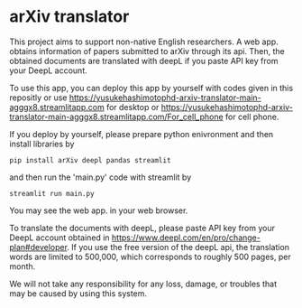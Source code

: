 # arXiv translator

This project aims to support non-native English researchers.
A web app. obtains information of papers submitted to arXiv through its api.
Then, the obtained documents are translated with deepL if you paste API key from your DeepL account.
 
To use this app, you can deploy this app by yourself with codes given in this repositly or use
https://yusukehashimotophd-arxiv-translator-main-agggx8.streamlitapp.com
for desktop or
https://yusukehashimotophd-arxiv-translator-main-agggx8.streamlitapp.com/For_cell_phone
for cell phone.

If you deploy by yourself, please prepare python enivronment and then install libraries by
<pre><code>pip install arXiv deepl pandas streamlit</code></pre>
and then run the 'main.py' code with streamlit by
<pre><code>streamlit run main.py</code></pre>
You may see the web app. in your web browser.


To translate the documents with deepL, please paste API key from your DeepL account obtained in https://www.deepl.com/en/pro/change-plan#developer.
If you use the free version of the deepL api, the translation words are limited to 500,000, which corresponds to roughly 500 pages, per month.

We will not take any responsibility for any loss, damage, or troubles that may be caused by using this system.
